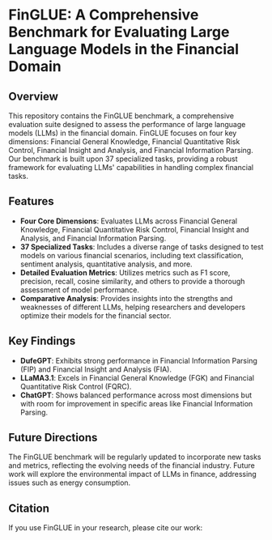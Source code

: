 # FinGLUE: A Comprehensive Benchmark for Evaluating Large Language Models in the Financial Domain

## Overview

This repository contains the FinGLUE benchmark, a comprehensive evaluation suite designed to assess the performance of large language models (LLMs) in the financial domain. FinGLUE focuses on four key dimensions: Financial General Knowledge, Financial Quantitative Risk Control, Financial Insight and Analysis, and Financial Information Parsing. Our benchmark is built upon 37 specialized tasks, providing a robust framework for evaluating LLMs' capabilities in handling complex financial tasks.

## Features

- **Four Core Dimensions**: Evaluates LLMs across Financial General Knowledge, Financial Quantitative Risk Control, Financial Insight and Analysis, and Financial Information Parsing.
- **37 Specialized Tasks**: Includes a diverse range of tasks designed to test models on various financial scenarios, including text classification, sentiment analysis, quantitative analysis, and more.
- **Detailed Evaluation Metrics**: Utilizes metrics such as F1 score, precision, recall, cosine similarity, and others to provide a thorough assessment of model performance.
- **Comparative Analysis**: Provides insights into the strengths and weaknesses of different LLMs, helping researchers and developers optimize their models for the financial sector.

## Key Findings

- **DufeGPT**: Exhibits strong performance in Financial Information Parsing (FIP) and Financial Insight and Analysis (FIA).
- **LLaMA3.1**: Excels in Financial General Knowledge (FGK) and Financial Quantitative Risk Control (FQRC).
- **ChatGPT**: Shows balanced performance across most dimensions but with room for improvement in specific areas like Financial Information Parsing.

## Future Directions

The FinGLUE benchmark will be regularly updated to incorporate new tasks and metrics, reflecting the evolving needs of the financial industry. Future work will explore the environmental impact of LLMs in finance, addressing issues such as energy consumption.

## Citation

If you use FinGLUE in your research, please cite our work:


